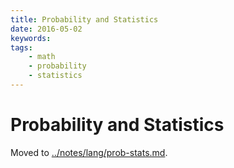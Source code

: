 ```yaml
---
title: Probability and Statistics
date: 2016-05-02
keywords:
tags:
    - math
    - probability
    - statistics
---
```


Probability and Statistics
==========================

Moved to [../notes/lang/prob-stats.md](notes/lang/prob-stats.html).
